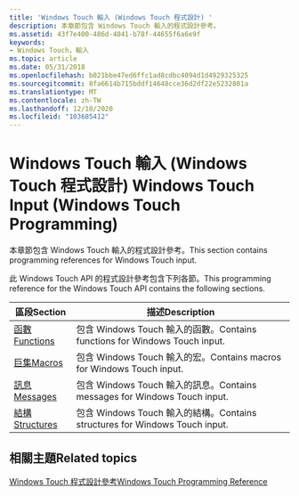 ```yaml
---
title: 'Windows Touch 輸入 (Windows Touch 程式設計) '
description: 本章節包含 Windows Touch 輸入的程式設計參考。
ms.assetid: 43f7e400-486d-4041-b78f-44655f6a6e9f
keywords:
- Windows Touch，輸入
ms.topic: article
ms.date: 05/31/2018
ms.openlocfilehash: b021bbe47ed6ffc1ad8cdbc4094d1d4929325325
ms.sourcegitcommit: 8fa6614b715bddf14648cce36d2df22e5232801a
ms.translationtype: MT
ms.contentlocale: zh-TW
ms.lasthandoff: 12/10/2020
ms.locfileid: "103685412"
---
```

# <a name="windows-touch-input-windows-touch-programming"></a><span data-ttu-id="9af3f-104">Windows Touch 輸入 (Windows Touch 程式設計) </span><span class="sxs-lookup"><span data-stu-id="9af3f-104">Windows Touch Input (Windows Touch Programming)</span></span>

<span data-ttu-id="9af3f-105">本章節包含 Windows Touch 輸入的程式設計參考。</span><span class="sxs-lookup"><span data-stu-id="9af3f-105">This section contains programming references for Windows Touch input.</span></span>

<span data-ttu-id="9af3f-106">此 Windows Touch API 的程式設計參考包含下列各節。</span><span class="sxs-lookup"><span data-stu-id="9af3f-106">This programming reference for the Windows Touch API contains the following sections.</span></span>



| <span data-ttu-id="9af3f-107">區段</span><span class="sxs-lookup"><span data-stu-id="9af3f-107">Section</span></span>                      | <span data-ttu-id="9af3f-108">描述</span><span class="sxs-lookup"><span data-stu-id="9af3f-108">Description</span></span>                                  |
|------------------------------|----------------------------------------------|
| [<span data-ttu-id="9af3f-109">函數</span><span class="sxs-lookup"><span data-stu-id="9af3f-109">Functions</span></span>](mtfunctions.md) | <span data-ttu-id="9af3f-110">包含 Windows Touch 輸入的函數。</span><span class="sxs-lookup"><span data-stu-id="9af3f-110">Contains functions for Windows Touch input.</span></span>  |
| [<span data-ttu-id="9af3f-111">巨集</span><span class="sxs-lookup"><span data-stu-id="9af3f-111">Macros</span></span>](touch-macros.md)   | <span data-ttu-id="9af3f-112">包含 Windows Touch 輸入的宏。</span><span class="sxs-lookup"><span data-stu-id="9af3f-112">Contains macros for Windows Touch input.</span></span>     |
| [<span data-ttu-id="9af3f-113">訊息</span><span class="sxs-lookup"><span data-stu-id="9af3f-113">Messages</span></span>](messages.md)     | <span data-ttu-id="9af3f-114">包含 Windows Touch 輸入的訊息。</span><span class="sxs-lookup"><span data-stu-id="9af3f-114">Contains messages for Windows Touch input.</span></span>   |
| [<span data-ttu-id="9af3f-115">結構</span><span class="sxs-lookup"><span data-stu-id="9af3f-115">Structures</span></span>](structures.md) | <span data-ttu-id="9af3f-116">包含 Windows Touch 輸入的結構。</span><span class="sxs-lookup"><span data-stu-id="9af3f-116">Contains structures for Windows Touch input.</span></span> |



 

## <a name="related-topics"></a><span data-ttu-id="9af3f-117">相關主題</span><span class="sxs-lookup"><span data-stu-id="9af3f-117">Related topics</span></span>

<dl> <dt>

[<span data-ttu-id="9af3f-118">Windows Touch 程式設計參考</span><span class="sxs-lookup"><span data-stu-id="9af3f-118">Windows Touch Programming Reference</span></span>](windows-touch-programming-reference.md)
</dt> </dl>

 

 





